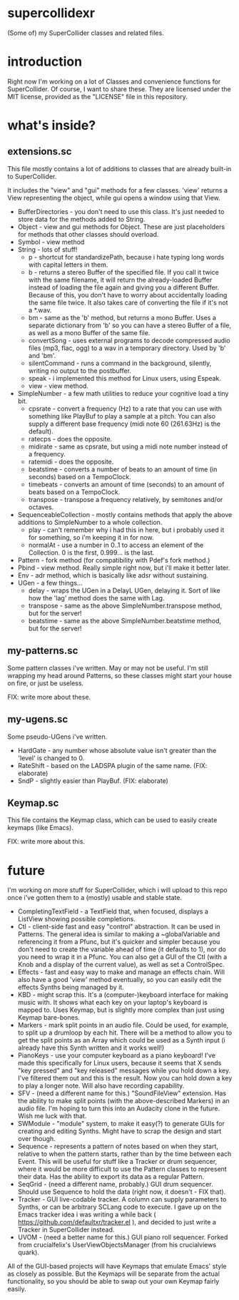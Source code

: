 supercollidexr
==============

(Some of) my SuperCollider classes and related files.

introduction
============

Right now I'm working on a lot of Classes and convenience functions for SuperCollider. Of course, I want to share these. They are licensed under the MIT license, provided as the "LICENSE" file in this repository.

what's inside?
==============

extensions.sc
-------------

This file mostly contains a lot of additions to classes that are already built-in to SuperCollider.

It includes the "view" and "gui" methods for a few classes. 'view' returns a View representing the object, while gui opens a window using that View.

* BufferDirectories - you don't need to use this class. It's just needed to store data for the methods added to String.
* Object - view and gui methods for Object. These are just placeholders for methods that other classes should overload.
* Symbol - view method
* String - lots of stuff!
  * p - shortcut for standardizePath, because i hate typing long words with capital letters in them.
  * b - returns a stereo Buffer of the specified file. If you call it twice with the same filename, it will return the already-loaded Buffer instead of loading the file again and giving you a different Buffer. Because of this, you don't have to worry about accidentally loading the same file twice. It also takes care of converting the file if it's not a *.wav.
  * bm - same as the 'b' method, but returns a mono Buffer. Uses a separate dictionary from 'b' so you can have a stereo Buffer of a file, as well as a mono Buffer of the same file.
  * convertSong - uses external programs to decode compressed audio files (mp3, flac, ogg) to a wav in a temporary directory. Used by 'b' and 'bm'.
  * silentCommand - runs a command in the background, silently, writing no output to the postbuffer. 
  * speak - i implemented this method for Linux users, using Espeak.
  * view - view method.
* SimpleNumber - a few math utilities to reduce your cognitive load a tiny bit.
  * cpsrate - convert a frequency (Hz) to a rate that you can use with something like PlayBuf to play a sample at a pitch. You can also supply a different base frequency (midi note 60 (261.63Hz) is the default).
  * ratecps - does the opposite.
  * midirate - same as cpsrate, but using a midi note number instead of a frequency.
  * ratemidi - does the opposite.
  * beatstime - converts a number of beats to an amount of time (in seconds) based on a TempoClock.
  * timebeats - converts an amount of time (seconds) to an amount of beats based on a TempoClock.
  * transpose - transpose a frequency relatively, by semitones and/or octaves.
* SequenceableCollection - mostly contains methods that apply the above additions to SimpleNumber to a whole collection.
  * play - can't remember why i had this in here, but i probably used it for something, so i'm keeping it in for now.
  * normalAt - use a number in 0..1 to access an element of the Collection. 0 is the first, 0.999... is the last.
* Pattern - fork method (for compatibility with Pdef's fork method.)
* Pbind - view method. Really simple right now, but i'll make it better later.
* Env - adr method, which is basically like adsr without sustaining.
* UGen - a few things...
  * delay - wraps the UGen in a DelayL UGen, delaying it. Sort of like how the 'lag' method does the same with Lag.
  * transpose - same as the above SimpleNumber.transpose method, but for the server!
  * beatstime - same as the above SimpleNumber.beatstime method, but for the server!

my-patterns.sc
--------------

Some pattern classes i've written. May or may not be useful. I'm still wrapping my head around Patterns, so these classes might start your house on fire, or just be useless.

FIX: write more about these.

my-ugens.sc
-----------

Some pseudo-UGens i've written.

* HardGate - any number whose absolute value isn't greater than the 'level' is changed to 0.
* RateShift - based on the LADSPA plugin of the same name. (FIX: elaborate)
* SndP - slightly easier than PlayBuf. (FIX: elaborate)

Keymap.sc
---------

This file contains the Keymap class, which can be used to easily create keymaps (like Emacs).

FIX: write more about this.

future
======

I'm working on more stuff for SuperCollider, which i will upload to this repo once i've gotten them to a (mostly) usable and stable state.

* CompletingTextField - a TextField that, when focused, displays a ListView showing possible completions.
* Ctl - client-side fast and easy "control" abstraction. It can be used in Patterns. The general idea is similar to making a ~globalVariable and referencing it from a Pfunc, but it's quicker and simpler because you don't need to create the variable ahead of time (it defaults to 1), nor do you need to wrap it in a Pfunc. You can also get a GUI of the Ctl (with a Knob and a display of the current value), as well as set a ControlSpec.
* Effects - fast and easy way to make and manage an effects chain. Will also have a good 'view' method eventually, so you can easily edit the effects Synths being managed by it.
* KBD - might scrap this. It's a (computer-)keyboard interface for making music with. It shows what each key on your laptop's keyboard is mapped to. Uses Keymap, but is slightly more complex than just using Keymap bare-bones.
* Markers - mark split points in an audio file. Could be used, for example, to split up a drumloop by each hit. There will be a method to allow you to get the split points as an Array which could be used as a Synth input (i already have this Synth written and it works well!)
* PianoKeys - use your computer keyboard as a piano keyboard! I've made this specifically for Linux users, because it seems that X sends "key pressed" and "key released" messages while you hold down a key. I've filtered them out and this is the result. Now you can hold down a key to play a longer note. Will also have recording capability.
* SFV - (need a different name for this.) "SoundFileView" extension. Has the ability to make split points (with the above-described Markers) in an audio file. I'm hoping to turn this into an Audacity clone in the future. Wish me luck with that.
* SWModule - "module" system, to make it easy(?) to generate GUIs for creating and editing Synths. Might have to scrap the design and start over though.
* Sequence - represents a pattern of notes based on when they start, relative to when the pattern starts, rather than by the time between each Event. This will be useful for stuff like a Tracker or drum sequencer, where it would be more difficult to use the Pattern classes to represent their data. Has the ability to export its data as a regular Pattern.
* SeqGrid - (need a different name, probably.) GUI drum sequencer. Should use Sequence to hold the data (right now, it doesn't - FIX that).
* Tracker - GUI live-codable tracker. A column can supply parameters to Synths, or can be arbitrary SCLang code to execute. I gave up on the Emacs tracker idea i was writing a while back ( https://github.com/defaultxr/tracker.el ), and decided to just write a Tracker in SuperCollider instead.
* UVOM - (need a better name for this.) GUI piano roll sequencer. Forked from crucialfelix's UserViewObjectsManager (from his crucialviews quark).

All of the GUI-based projects will have Keymaps that emulate Emacs' style as closely as possible. But the Keymaps will be separate from the actual functionality, so you should be able to swap out your own Keymap fairly easily.
